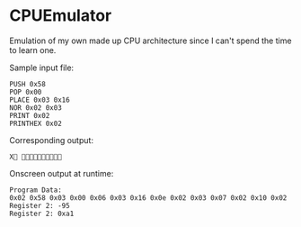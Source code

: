 # CPUEmulator

Emulation of my own made up CPU architecture since I can't spend the time to learn one.

Sample input file:

    PUSH 0x58
    POP 0x00
    PLACE 0x03 0x16
    NOR 0x02 0x03
    PRINT 0x02
    PRINTHEX 0x02

Corresponding output:
    
    X 

Onscreen output at runtime:
    
    Program Data: 
    0x02 0x58 0x03 0x00 0x06 0x03 0x16 0x0e 0x02 0x03 0x07 0x02 0x10 0x02
    Register 2: -95
    Register 2: 0xa1
